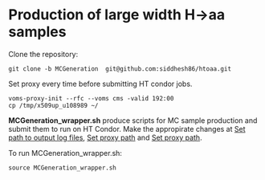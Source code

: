 # Production of large width H->aa samples

Clone the repository:
```
git clone -b MCGeneration  git@github.com:siddhesh86/htoaa.git
```

Set proxy every time before submitting HT condor jobs.
```
voms-proxy-init --rfc --voms cms -valid 192:00
cp /tmp/x509up_u108989 ~/
```

**MCGeneration_wrapper.sh** produce scripts for MC sample production and submit them to run on HT Condor. Make the appropirate changes at
[Set path to output log files](https://github.com/siddhesh86/htoaa/blob/af77e9deb492fd84b6de29a794ffb09b9be2ffb1/MCGeneration_wrapper.sh#L13-L32),
[Set proxy path](https://github.com/siddhesh86/htoaa/blob/af77e9deb492fd84b6de29a794ffb09b9be2ffb1/MCGeneration_wrapper.sh#L543) and 
[Set proxy path](https://github.com/siddhesh86/htoaa/blob/af77e9deb492fd84b6de29a794ffb09b9be2ffb1/MCGeneration_wrapper.sh#L626).



To run MCGeneration_wrapper.sh:
```
source MCGeneration_wrapper.sh
```